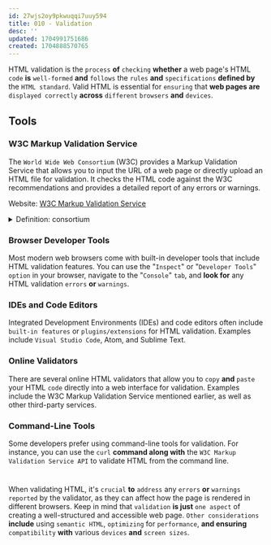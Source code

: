 ```yaml
---
id: 27wjs2oy9pkwuqqi7uuy594
title: 010 - Validation
desc: ''
updated: 1704991751686
created: 1704888570765
---
```


HTML validation is the `process` **of** `checking` **whether** a web page's HTML `code` **is** `well-formed` **and** `follows` the `rules` **and** `specifications` **defined by** the `HTML standard`. Valid HTML is essential for `ensuring` that **web pages are** `displayed correctly` **across** `different` `browsers` **and** `devices`.


## Tools

### W3C Markup Validation Service

The `World Wide Web Consortium` (W3C) provides a Markup Validation Service that allows you to input the URL of a web page or directly upload an HTML file for validation. It checks the HTML code against the W3C recommendations and provides a detailed report of any errors or warnings.

Website: [W3C Markup Validation Service](https://validator.w3.org/)



<!-- start of 'consortium' section -->
<details>
    <summary>Definition: consortium</summary>

#
A consortium is a `group` **of** `individuals`, `companies`, **or** `organizations` `working together` **to achieve** a `shared goal` **or** `undertake` a specific `project`. 

---
</details>
<!-- end of 'consortium' section -->



### Browser Developer Tools

Most modern web browsers come with built-in developer tools that include HTML validation features. You can use the "`Inspect`" or "`Developer Tools`" `option` in your browser, navigate to the "`Console`" `tab`, and **look for** any HTML validation `errors` **or** `warnings`.

### IDEs and Code Editors

Integrated Development Environments (IDEs) and code editors often include `built-in features` or `plugins/extensions` for HTML validation. Examples include `Visual Studio Code`, Atom, and Sublime Text.

### Online Validators

There are several online HTML validators that allow you to `copy` **and** `paste` your HTML `code` directly into a web interface for validation. Examples include the W3C Markup Validation Service mentioned earlier, as well as other third-party services.

### Command-Line Tools

Some developers prefer using command-line tools for validation. For instance, you can use the `curl` **command along with** the `W3C Markup Validation Service API` to validate HTML from the command line.

#
When validating HTML, it's `crucial` **to** `address` any `errors` **or** `warnings` `reported` by the validator, as they can affect how the page is rendered in different browsers. Keep in mind that `validation` **is just** `one aspect` of creating a well-structured and accessible web page. `Other considerations` **include** using `semantic HTML`, `optimizing` for `performance`, **and ensuring** `compatibility` **with** various `devices` **and** `screen sizes`.